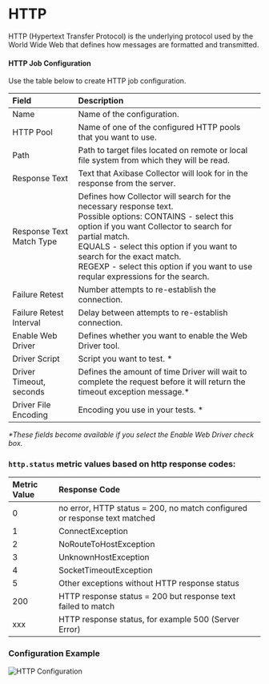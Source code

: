 # HTTP

HTTP (Hypertext Transfer Protocol) is the underlying protocol used by the World Wide Web that defines how messages are formatted and transmitted.

#### HTTP Job Configuration
Use the table below to create HTTP job configuration.

| Field         | Description |
|:------------- |:-------------|
| Name     | Name of the configuration. |
| HTTP Pool |  Name of one of the configured HTTP pools that you want to use. |
| Path |   Path to target files located on remote or local file system from which they will be read.  |
| Response Text |  Text that Axibase Collector will look for in the response from the server.   |
| Response Text Match Type |  Defines how Collector will  search for the necessary response text. <br> Possible options: CONTAINS - select this option if you want Collector to search for partial match. <br>  EQUALS - select this option if you want to search for the exact match. <br> REGEXP - select this option if you want to use reqular expressions for the search. |
| Failure Retest |  Number attempts to re-establish the connection.   |
| Failure Retest Interval |   Delay between attempts to re-establish connection.    |
| Enable Web Driver |  Defines whether you want to enable the Web Driver tool.  |
| Driver Script | Script you want to test. *  |
| Driver Timeout, seconds |  Defines the amount of time Driver will wait to complete the request before it will return the timeout exception message.*  |
| Driver File Encoding |  Encoding you use in your tests. * |
_*These fields become available if you select the Enable Web Driver check box._

### <code>http.status</code> metric values based on http response codes:


| Metric Value | Response Code |
|:------------- |:-------------|
| 0 | no error, HTTP status = 200, no match configured or response text matched |
| 1 | ConnectException |
| 2 | NoRouteToHostException |
| 3 | UnknownHostException |
| 4 | SocketTimeoutException |
| 5 | Other exceptions without HTTP response status |
| 200 | HTTP response status = 200 but response text failed to match |
| xxx | HTTP response status, for example 500 (Server Error) |

### Configuration Example

![HTTP Configuration](https://axibase.com/wp-content/uploads/2014/06/http_job_example.png)

